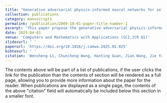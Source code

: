 ```yaml
---
title: "Generative adversarial physics-informed neural networks for solving forward and inverse problem with small labeled samples."
collection: publications
category: manuscripts
permalink: /publication/2009-10-01-paper-title-number-1
excerpt: 'This paper propose the generative adversarial physics-informed neural networks (GA-PINNs), which integrate the generative adversarial (GA) mechanism with original PINNs, to improve the performance of PINNs by exploiting a small size of labeled samples.'
date: 2025-04-01
venue: 'Computers and Mathematics with Applications (SCI,JCR Q1)'
slidesurl: ' '
paperurl: 'https://doi.org/10.1016/j.camwa.2025.01.025'
bibtexurl: ' '
citation: 'Wensheng Li, Chuncheng Wang, Hanting Guan, Jian Wang, Jie Yang, Chao Zhang, Dacheng Tao. (2025). &quot;Generative adversarial physics-informed neural networks for solving forward and inverse problem with small labeled samples.&quot; <i>Computers and Mathematics with Applications</i>. 183, 98-120.'
---
```

The contents above will be part of a list of publications, if the user clicks the link for the publication than the contents of section will be rendered as a full page, allowing you to provide more information about the paper for the reader. When publications are displayed as a single page, the contents of the above "citation" field will automatically be included below this section in a smaller font.
